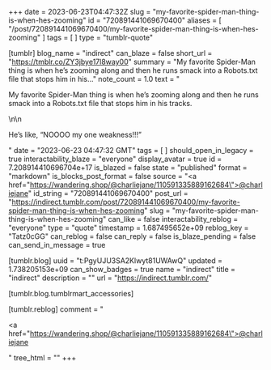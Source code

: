 +++
date = 2023-06-23T04:47:32Z
slug = "my-favorite-spider-man-thing-is-when-hes-zooming"
id = "720891441069670400"
aliases = [ "/post/720891441069670400/my-favorite-spider-man-thing-is-when-hes-zooming" ]
tags = [ ]
type = "tumblr-quote"

[tumblr]
blog_name = "indirect"
can_blaze = false
short_url = "https://tmblr.co/ZY3jbye17l8way00"
summary = "My favorite Spider-Man thing is when he’s zooming along and then he runs smack into a Robots.txt file that stops him in his..."
note_count = 1.0
text = "<p>My favorite Spider-Man thing is when he&rsquo;s zooming along and then he runs smack into a Robots.txt file that stops him in his tracks. </p>\n\n<p>He&rsquo;s like, &ldquo;NOOOO my one weakness!!!&rdquo;</p>"
date = "2023-06-23 04:47:32 GMT"
tags = [ ]
should_open_in_legacy = true
interactability_blaze = "everyone"
display_avatar = true
id = 7.208914410696704e+17
is_blazed = false
state = "published"
format = "markdown"
is_blocks_post_format = false
source = "<a href=\"https://wandering.shop/@charliejane/110591335889162684\">@charliejane</a>"
id_string = "720891441069670400"
post_url = "https://indirect.tumblr.com/post/720891441069670400/my-favorite-spider-man-thing-is-when-hes-zooming"
slug = "my-favorite-spider-man-thing-is-when-hes-zooming"
can_like = false
interactability_reblog = "everyone"
type = "quote"
timestamp = 1.687495652e+09
reblog_key = "Tatz0cGG"
can_reblog = false
can_reply = false
is_blaze_pending = false
can_send_in_message = true

[tumblr.blog]
uuid = "t:PgyUJU3SA2Klwyt81UWAwQ"
updated = 1.738205153e+09
can_show_badges = true
name = "indirect"
title = "indirect"
description = ""
url = "https://indirect.tumblr.com/"

[tumblr.blog.tumblrmart_accessories]

[tumblr.reblog]
comment = "<p><a href=\"https://wandering.shop/@charliejane/110591335889162684\">@charliejane</a></p>"
tree_html = ""
+++
